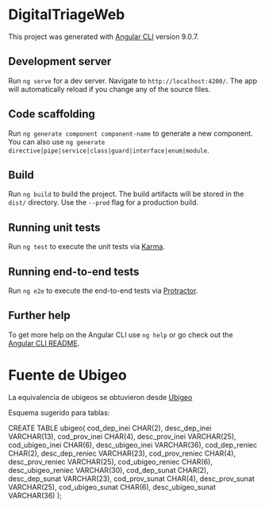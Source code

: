 # DigitalTriageWeb

This project was generated with [Angular CLI](https://github.com/angular/angular-cli) version 9.0.7.

## Development server

Run `ng serve` for a dev server. Navigate to `http://localhost:4200/`. The app will automatically reload if you change any of the source files.

## Code scaffolding

Run `ng generate component component-name` to generate a new component. You can also use `ng generate directive|pipe|service|class|guard|interface|enum|module`.

## Build

Run `ng build` to build the project. The build artifacts will be stored in the `dist/` directory. Use the `--prod` flag for a production build.

## Running unit tests

Run `ng test` to execute the unit tests via [Karma](https://karma-runner.github.io).

## Running end-to-end tests

Run `ng e2e` to execute the end-to-end tests via [Protractor](http://www.protractortest.org/).

## Further help

To get more help on the Angular CLI use `ng help` or go check out the [Angular CLI README](https://github.com/angular/angular-cli/blob/master/README.md).

# Fuente de Ubigeo

La equivalencia de ubigeos se obtuvieron desde [Ubigeo](https://github.com/CONCYTEC/ubigeo-peru)

Esquema sugerido para tablas:

CREATE TABLE ubigeo(
   cod_dep_inei       CHAR(2),
   desc_dep_inei      VARCHAR(13),
   cod_prov_inei      CHAR(4),
   desc_prov_inei     VARCHAR(25),
   cod_ubigeo_inei    CHAR(6),
   desc_ubigeo_inei   VARCHAR(36),
   cod_dep_reniec     CHAR(2),
   desc_dep_reniec    VARCHAR(23),
   cod_prov_reniec    CHAR(4),
   desc_prov_reniec   VARCHAR(25),
   cod_ubigeo_reniec  CHAR(6),
   desc_ubigeo_reniec VARCHAR(30),
   cod_dep_sunat      CHAR(2),
   desc_dep_sunat     VARCHAR(23),
   cod_prov_sunat     CHAR(4),
   desc_prov_sunat    VARCHAR(25),
   cod_ubigeo_sunat   CHAR(6),
   desc_ubigeo_sunat  VARCHAR(36)
);
